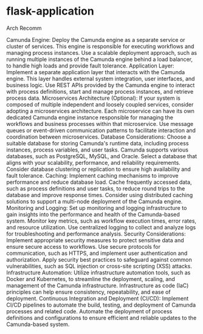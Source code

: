 # flask-application


Arch Recomm

Camunda Engine:
Deploy the Camunda engine as a separate service or cluster of services. This engine is responsible for executing workflows and managing process instances.
Use a scalable deployment approach, such as running multiple instances of the Camunda engine behind a load balancer, to handle high loads and provide fault tolerance.
Application Layer:
Implement a separate application layer that interacts with the Camunda engine. This layer handles external system integration, user interfaces, and business logic.
Use REST APIs provided by the Camunda engine to interact with process definitions, start and manage process instances, and retrieve process data.
Microservices Architecture (Optional):
If your system is composed of multiple independent and loosely coupled services, consider adopting a microservices architecture.
Each microservice can have its own dedicated Camunda engine instance responsible for managing the workflows and business processes within that microservice.
Use message queues or event-driven communication patterns to facilitate interaction and coordination between microservices.
Database Considerations:
Choose a suitable database for storing Camunda's runtime data, including process instances, process variables, and user tasks.
Camunda supports various databases, such as PostgreSQL, MySQL, and Oracle. Select a database that aligns with your scalability, performance, and reliability requirements.
Consider database clustering or replication to ensure high availability and fault tolerance.
Caching:
Implement caching mechanisms to improve performance and reduce database load.
Cache frequently accessed data, such as process definitions and user tasks, to reduce round trips to the database and improve response times.
Consider using distributed caching solutions to support a multi-node deployment of the Camunda engine.
Monitoring and Logging:
Set up monitoring and logging infrastructure to gain insights into the performance and health of the Camunda-based system.
Monitor key metrics, such as workflow execution times, error rates, and resource utilization.
Use centralized logging to collect and analyze logs for troubleshooting and performance analysis.
Security Considerations:
Implement appropriate security measures to protect sensitive data and ensure secure access to workflows.
Use secure protocols for communication, such as HTTPS, and implement user authentication and authorization.
Apply security best practices to safeguard against common vulnerabilities, such as SQL injection or cross-site scripting (XSS) attacks.
Infrastructure Automation:
Utilize infrastructure automation tools, such as Docker and Kubernetes, to streamline the deployment, scaling, and management of the Camunda infrastructure.
Infrastructure as code (IaC) principles can help ensure consistency, repeatability, and ease of deployment.
Continuous Integration and Deployment (CI/CD):
Implement CI/CD pipelines to automate the build, testing, and deployment of Camunda processes and related code.
Automate the deployment of process definitions and configurations to ensure efficient and reliable updates to the Camunda-based system.
